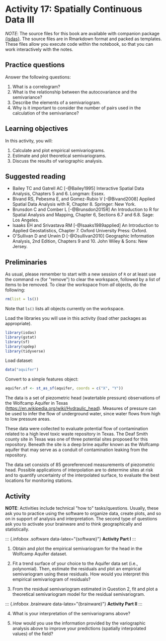 # Activity 17: Spatially Continuous Data III

*NOTE*: The source files for this book are available with companion package [{isdas}](https://paezha.github.io/isdas/). The source files are in Rmarkdown format and packed as templates. These files allow you execute code within the notebook, so that you can work interactively with the notes. 

## Practice questions

Answer the following questions:

1. What is a correlogram?
2. What is the relationship between the autocovariance and the semivariance?
3. Describe the elements of a semivariogram.
4. Why is it important to consider the number of pairs used in the calculation of the semivariance?

## Learning objectives

In this activity, you will:

1. Calculate and plot empirical semivariograms.
2. Estimate and plot theoretical semivariograms.
3. Discuss the results of variographic analysis.

## Suggested reading

- Bailey TC and Gatrell AC [-@Bailey1995] Interactive Spatial Data Analysis, Chapters 5 and 6. Longman: Essex.
- Bivand RS, Pebesma E, and Gomez-Rubio V [-@Bivand2008] Applied Spatial Data Analysis with R, Chapter 8. Springer: New York.
- Brunsdon C and Comber L [-@Brunsdon2015R] An Introduction to R for Spatial Analysis and Mapping, Chapter 6, Sections 6.7 and 6.8. Sage: Los Angeles.
- Isaaks EH and Srivastava RM  [-@Isaaks1989applied] An Introduction to Applied Geostatistics, Chapter 7. Oxford University Press: Oxford.
- O'Sullivan D and Unwin D [-@Osullivan2010] Geographic Information Analysis, 2nd Edition, Chapters 9 and 10. John Wiley & Sons: New Jersey.

## Preliminaries

As usual, please remember to start with a new session of `R` or at least use the command `rm` (for "remove") to clear the workspace, followed by a list of items to be removed. To clear the workspace from _all_ objects, do the following:

```r
rm(list = ls())
```

Note that `ls()` lists all objects currently on the workspace.

Load the libraries you will use in this activity (load other packages as appropriate). 

```r
library(isdas)
library(gstat)
library(sf)
library(spdep)
library(tidyverse)
```

Load dataset:

```r
data("aquifer")
```

Convert to a simple features object:

```r
aquifer.sf <- st_as_sf(aquifer, coords = c("X", "Y"))
```

The data is a set of piezometric head (watertable pressure) observations of the Wolfcamp Aquifer in Texas (https://en.wikipedia.org/wiki/Hydraulic_head). Measures of pressure can be used to infer the flow of underground water, since water flows from high to low pressure areas.

These data were collected to evaluate potential flow of contamination related to a high level toxic waste repository in Texas. The Deaf Smith county site in Texas was one of three potential sites proposed for this repository. Beneath the site is a deep brine aquifer known as the Wolfcamp aquifer that may serve as a conduit of contamination leaking from the repository.

The data set consists of 85 georeferenced measurements of piezometric head. Possible applications of interpolation are to determine sites at risk and to quantify uncertainty of the interpolated surface, to evaluate the best locations for monitoring stations.

## Activity

**NOTE**: Activities include technical "how to" tasks/questions. Usually, these ask you to practice using the software to organize data, create plots, and so on in support of analysis and interpretation. The second type of questions ask you to activate your brainware and to think geographically and statistically.

::: {.infobox .software data-latex="{software}"}
**Activity Part I**
:::

1. Obtain and plot the empirical semivariogram for the head in the Wolfcamp Aquifer dataset.

2. Fit a trend surface of your choice to the Aquifer data set (i.e., polynomial). Then, estimate the residuals and plot an empirical semivariogram using these residuals. How would you interpret this empirical semivariogram of residuals?

3. From the residual semivariogram estimated in Question 2, fit and plot a theoretical semivariogram model for the residual semivariogram. 

::: {.infobox .brainware data-latex="{brainware}"}
**Activity Part II**
:::

4. What is your interpretation of the semivariograms above?

5. How would you use the information provided by the variographic analysis above to improve your predictions (spatially interpolated values) of the field?
